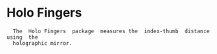 # Holo Fingers
      The  Holo Fingers  package  measures the  index-thumb  distance using  the
      holographic mirror.
